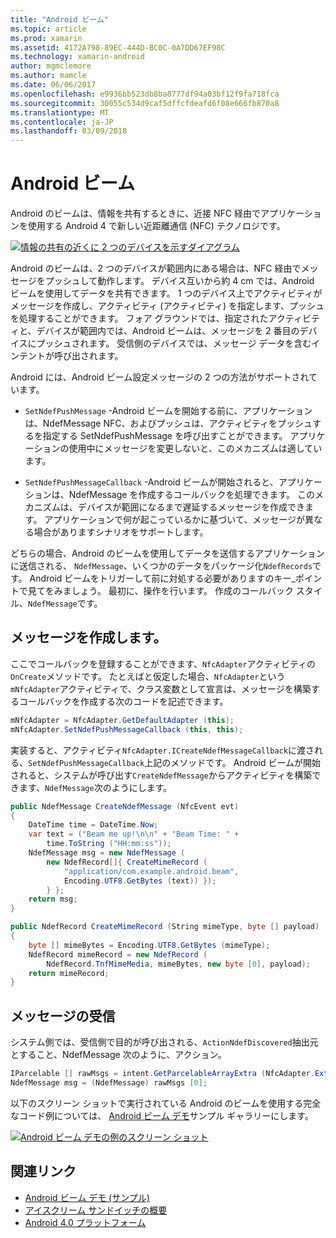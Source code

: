 ```yaml
---
title: "Android ビーム"
ms.topic: article
ms.prod: xamarin
ms.assetid: 4172A798-89EC-444D-BC0C-0A7DD67EF98C
ms.technology: xamarin-android
author: mgmclemore
ms.author: mamcle
ms.date: 06/06/2017
ms.openlocfilehash: e9936bb523db8ba8777df94a03bf12f9fa718fca
ms.sourcegitcommit: 30055c534d9caf5dffcfdeafd6f08e666fb870a8
ms.translationtype: MT
ms.contentlocale: ja-JP
ms.lasthandoff: 03/09/2018
---
```

# <a name="android-beam"></a>Android ビーム

Android のビームは、情報を共有するときに、近接 NFC 経由でアプリケーションを使用する Android 4 で新しい近距離通信 (NFC) テクノロジです。

[![情報の共有の近くに 2 つのデバイスを示すダイアグラム](android-beam-images/androidbeam.png)](android-beam-images/androidbeam.png#lightbox)

Android のビームは、2 つのデバイスが範囲内にある場合は、NFC 経由でメッセージをプッシュして動作します。 デバイス互いから約 4 cm では、Android ビームを使用してデータを共有できます。 1 つのデバイス上でアクティビティがメッセージを作成し、アクティビティ (アクティビティ) を指定します、プッシュを処理することができます。 フォア グラウンドでは、指定されたアクティビティと、デバイスが範囲内では、Android ビームは、メッセージを 2 番目のデバイスにプッシュされます。 受信側のデバイスでは、メッセージ データを含むインテントが呼び出されます。

Android には、Android ビーム設定メッセージの 2 つの方法がサポートされています。

-   `SetNdefPushMessage` -Android ビームを開始する前に、アプリケーションは、NdefMessage NFC、およびプッシュは、アクティビティをプッシュするを指定する SetNdefPushMessage を呼び出すことができます。 アプリケーションの使用中にメッセージを変更しないと、このメカニズムは適しています。

-   `SetNdefPushMessageCallback` -Android ビームが開始されると、アプリケーションは、NdefMessage を作成するコールバックを処理できます。 このメカニズムは、デバイスが範囲になるまで遅延するメッセージを作成できます。 アプリケーションで何が起こっているかに基づいて、メッセージが異なる場合がありますシナリオをサポートします。


どちらの場合、Android のビームを使用してデータを送信するアプリケーションに送信される、 `NdefMessage`、いくつかのデータをパッケージ化`NdefRecords`です。 Android ビームをトリガーして前に対処する必要がありますのキー_ポイントで見てをみましょう。 最初に、操作を行います。 作成のコールバック スタイル、`NdefMessage`です。


## <a name="creating-a-message"></a>メッセージを作成します。

ここでコールバックを登録することができます、`NfcAdapter`アクティビティの`OnCreate`メソッドです。 たとえばと仮定した場合、`NfcAdapter`という`mNfcAdapter`アクティビティで、クラス変数として宣言は、メッセージを構築するコールバックを作成する次のコードを記述できます。

```csharp
mNfcAdapter = NfcAdapter.GetDefaultAdapter (this);
mNfcAdapter.SetNdefPushMessageCallback (this, this);
```

実装すると、アクティビティ`NfcAdapter.ICreateNdefMessageCallback`に渡される、`SetNdefPushMessageCallback`上記のメソッドです。 Android ビームが開始されると、システムが呼び出す`CreateNdefMessage`からアクティビティを構築できます、`NdefMessage`次のようにします。

```csharp
public NdefMessage CreateNdefMessage (NfcEvent evt)
{
    DateTime time = DateTime.Now;
    var text = ("Beam me up!\n\n" + "Beam Time: " +
        time.ToString ("HH:mm:ss"));
    NdefMessage msg = new NdefMessage (
        new NdefRecord[]{ CreateMimeRecord (
            "application/com.example.android.beam",
            Encoding.UTF8.GetBytes (text)) });
        } };
    return msg;
}

public NdefRecord CreateMimeRecord (String mimeType, byte [] payload)
{
    byte [] mimeBytes = Encoding.UTF8.GetBytes (mimeType);
    NdefRecord mimeRecord = new NdefRecord (
        NdefRecord.TnfMimeMedia, mimeBytes, new byte [0], payload);
    return mimeRecord;
}
```


## <a name="receiving-a-message"></a>メッセージの受信

システム側では、受信側で目的が呼び出される、`ActionNdefDiscovered`抽出元とすること、NdefMessage 次のように、アクション。

```csharp
IParcelable [] rawMsgs = intent.GetParcelableArrayExtra (NfcAdapter.ExtraNdefMessages);
NdefMessage msg = (NdefMessage) rawMsgs [0];
```

以下のスクリーン ショットで実行されている Android のビームを使用する完全なコード例については、 [Android ビーム デモ](https://developer.xamarin.com/samples/monodroid/AndroidBeamDemo/)サンプル ギャラリーにします。

[![Android ビーム デモの例のスクリーン ショット](android-beam-images/24.png)](android-beam-images/24.png#lightbox)



## <a name="related-links"></a>関連リンク

- [Android ビーム デモ (サンプル)](https://developer.xamarin.com/samples/monodroid/AndroidBeamDemo/)
- [アイスクリーム サンドイッチの概要](http://www.android.com/about/ice-cream-sandwich/)
- [Android 4.0 プラットフォーム](http://developer.android.com/sdk/android-4.0.html)
